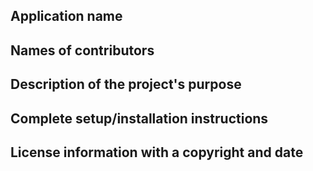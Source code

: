 ## Application name
## Names of contributors
## Description of the project's purpose
## Complete setup/installation instructions
## License information with a copyright and date